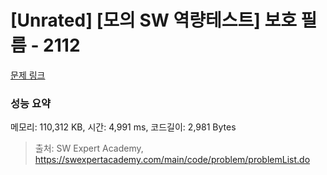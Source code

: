 # [Unrated] [모의 SW 역량테스트] 보호 필름 - 2112 

[문제 링크](https://swexpertacademy.com/main/code/problem/problemDetail.do?contestProbId=AV5V1SYKAaUDFAWu) 

### 성능 요약

메모리: 110,312 KB, 시간: 4,991 ms, 코드길이: 2,981 Bytes



> 출처: SW Expert Academy, https://swexpertacademy.com/main/code/problem/problemList.do